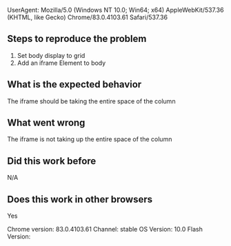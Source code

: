 UserAgent: Mozilla/5.0 (Windows NT 10.0; Win64; x64) AppleWebKit/537.36 (KHTML, like Gecko) Chrome/83.0.4103.61 Safari/537.36

## Steps to reproduce the problem

1. Set body display to grid
2. Add an iframe Element to body

## What is the expected behavior

The iframe should be taking the entire space of the column

## What went wrong

The iframe is not taking up the entire space of the column

## Did this work before

N/A

## Does this work in other browsers

Yes

Chrome version: 83.0.4103.61  Channel: stable
OS Version: 10.0
Flash Version:


